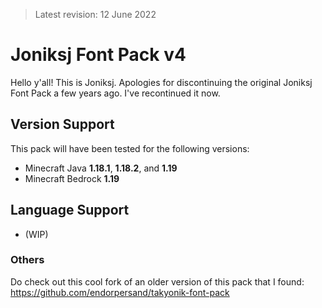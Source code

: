 > Latest revision: 12 June 2022

# Joniksj Font Pack v4
Hello y'all! This is Joniksj. Apologies for discontinuing the original Joniksj Font Pack a few years ago. I've recontinued it now.

## Version Support
This pack will have been tested for the following versions:
- Minecraft Java **1.18.1**, **1.18.2**, and **1.19**
- Minecraft Bedrock **1.19**

## Language Support
- (WIP)

### Others
Do check out this cool fork of an older version of this pack that I found: https://github.com/endorpersand/takyonik-font-pack
